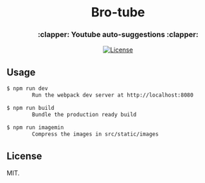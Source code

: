 <h1 align="center">Bro-tube</h1>
<h3 align="center">:clapper: Youtube auto-suggestions :clapper:</h3>

<div align="center">
  <!-- License -->
  <a href="https://raw.githubusercontent.com/brocessing/bro-tube/master/LICENSE">
    <img src="https://img.shields.io/badge/license-MIT-blue.svg?style=flat-square" alt="License" />
  </a>
</div>

## Usage

```sh
$ npm run dev
        Run the webpack dev server at http://localhost:8080

$ npm run build
        Bundle the production ready build

$ npm run imagemin
        Compress the images in src/static/images
```

## License
MIT.